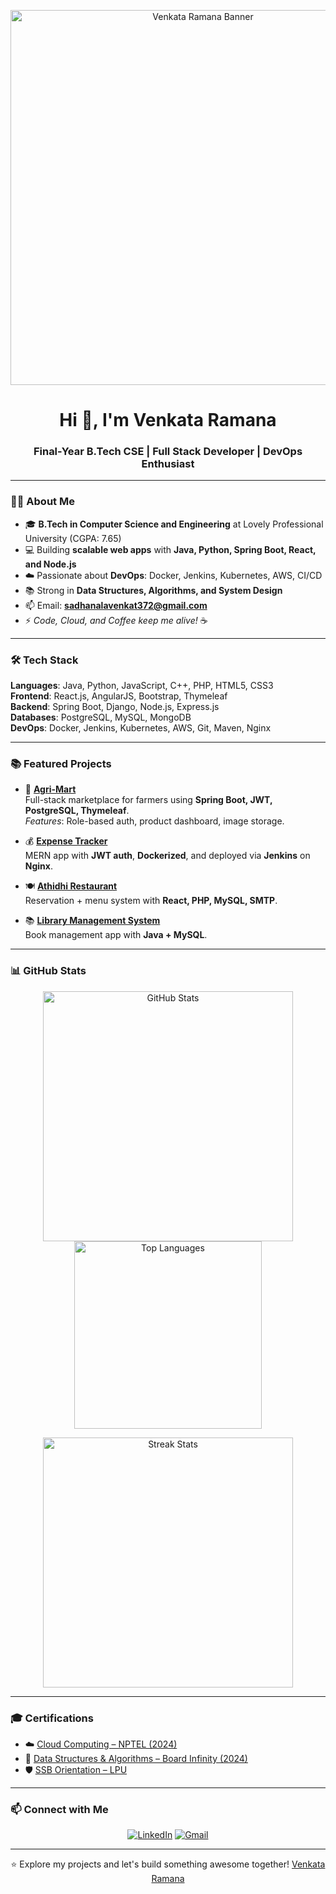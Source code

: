 <p align="center">
  <img src="https://your-image-link.com/banner.png" alt="Venkata Ramana Banner" width="600"/>
</p>

<h1 align="center">Hi 👋, I'm Venkata Ramana</h1>
<h3 align="center">Final-Year B.Tech CSE | Full Stack Developer | DevOps Enthusiast</h3>

---

### 👨‍💻 About Me  
- 🎓 **B.Tech in Computer Science and Engineering** at Lovely Professional University (CGPA: 7.65)  
- 💻 Building **scalable web apps** with **Java, Python, Spring Boot, React, and Node.js**  
- ☁️ Passionate about **DevOps**: Docker, Jenkins, Kubernetes, AWS, CI/CD  
- 📚 Strong in **Data Structures, Algorithms, and System Design**  
- 📫 Email: **sadhanalavenkat372@gmail.com**  
- ⚡ *Code, Cloud, and Coffee keep me alive!* ☕  

---

### 🛠️ Tech Stack  
**Languages**: Java, Python, JavaScript, C++, PHP, HTML5, CSS3  
**Frontend**: React.js, AngularJS, Bootstrap, Thymeleaf  
**Backend**: Spring Boot, Django, Node.js, Express.js  
**Databases**: PostgreSQL, MySQL, MongoDB  
**DevOps**: Docker, Jenkins, Kubernetes, AWS, Git, Maven, Nginx  

---

### 📚 Featured Projects  
- 🌾 **[Agri-Mart](https://github.com/Ramana372/Agri-Mart)**  
  Full-stack marketplace for farmers using **Spring Boot, JWT, PostgreSQL, Thymeleaf**.  
  *Features*: Role-based auth, product dashboard, image storage.  

- 💰 **[Expense Tracker](https://github.com/Ramana372/finance-tracker)**  
  MERN app with **JWT auth**, **Dockerized**, and deployed via **Jenkins** on **Nginx**.  

- 🍽️ **[Athidhi Restaurant](https://github.com/venkat2k3/athidhi_restaurant)**  
  Reservation + menu system with **React, PHP, MySQL, SMTP**.  

- 📚 **[Library Management System](https://github.com/Ramana372/Library-Management-System)**  
  Book management app with **Java + MySQL**.  

---

### 📊 GitHub Stats  
<p align="center">
  <img src="https://github-readme-stats.vercel.app/api?username=Ramana372&show_icons=true&theme=radical" alt="GitHub Stats" width="400" />
  <img src="https://github-readme-stats.vercel.app/api/top-langs/?username=Ramana372&layout=compact&theme=radical" alt="Top Languages" width="300" />
</p>
<p align="center">
  <img src="https://streak-stats.demolab.com?user=Ramana372&theme=radical" alt="Streak Stats" width="400" />
</p>

---

### 🎓 Certifications  
- ☁️ [Cloud Computing – NPTEL (2024)](https://archive.nptel.ac.in/content/noc/NOC24/SEM2/Ecertificates/106/noc24-cs118/Course/NPTEL24CS118S95690029204382812.pdf)  
- 🧠 [Data Structures & Algorithms – Board Infinity (2024)](https://drive.google.com/file/d/11tQ-EDCSbWvH-dmYE82WeHq8Vuyjk_NQ/view)  
- 🛡️ [SSB Orientation – LPU](https://drive.google.com/file/d/1tG4kusICVrPxadgRKwUCZujI8A1FYiAH/view)  

---

### 📫 Connect with Me  
<p align="center">
  <a href="https://www.linkedin.com/in/venkat-sadhanala"><img src="https://img.shields.io/badge/LinkedIn-blue?logo=linkedin&logoColor=white&style=flat" alt="LinkedIn"></a>
  <a href="mailto:sadhanalavenkat372@gmail.com"><img src="https://img.shields.io/badge/Gmail-D14836?logo=gmail&logoColor=white&style=flat" alt="Gmail"></a>
</p>

---

<p align="center">
  ⭐ Explore my projects and let's build something awesome together!  
  <a href="https://github.com/Ramana372">Venkata Ramana</a>
</p>
